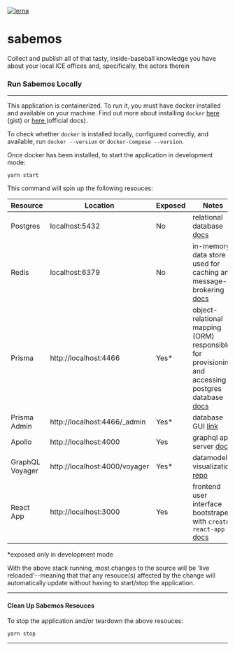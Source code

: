 [![lerna](https://img.shields.io/badge/maintained%20with-lerna-cc00ff.svg)](https://lerna.js.org/)

# sabemos

Collect and publish all of that tasty, inside-baseball knowledge you have about your local ICE offices and, specifically, the actors therein

### **Run Sabemos Locally**

---

This application is containerized. To run it, you must have docker installed and available on your machine. Find out more about installing `docker` [here ](https://gist.github.com/rstacruz/297fc799f094f55d062b982f7dac9e41) (gist) or [here ](https://www.docker.com/products/docker-desktop) (official docs).

To check whether `docker` is installed locally, configured correctly, and available, run `docker --version` or `docker-compose --version`.

Once docker has been installed, to start the application in development mode:

```
yarn start
```

This command will spin up the following resouces:

| Resource        | Location                      | Exposed | Notes                                                                                                                           |
| --------------- | ----------------------------- | ------- | ------------------------------------------------------------------------------------------------------------------------------- |
| Postgres        | localhost:5432                | No      | relational database [docs](https://www.postgresql.org/docs/)                                                                    |
| Redis           | localhost:6379                | No      | in-memory data store used for caching and message-brokering [docs](https://redis.io/documentation)                              |
| Prisma          | http://localhost:4466         | Yes\*   | object-relational mapping (ORM) responsible for provisioning and accessing postgres database [docs](https://www.prisma.io/docs) |
| Prisma Admin    | http://localhost:4466/_admin  | Yes\*   | database GUI [link](https://www.prisma.io/admin)                                                                                |
| Apollo          | http://localhost:4000         | Yes     | graphql api server [docs](https://www.apollographql.com/docs/apollo-server/)                                                    |
| GraphQL Voyager | http://localhost:4000/voyager | Yes\*   | datamodel visualization [repo](https://github.com/APIs-guru/graphql-voyager)                                                    |
| React App       | http://localhost:3000         | Yes     | frontend user interface bootstraped with `create-react-app` [docs](https://reactjs.org/docs/getting-started.html)               |

\*exposed only in development mode

With the above stack running, most changes to the source will be 'live reloaded'--meaning that that any resouce(s) affected by the change will automatically update without having to start/stop the application.

---

#### Clean Up Sabemos Resouces

To stop the application and/or teardown the above resouces:

```
yarn stop
```

---
